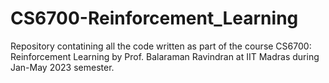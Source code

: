 # CS6700-Reinforcement_Learning
Repository contatining all the code written as part of the course CS6700: Reinforcement Learning by Prof. Balaraman Ravindran at IIT Madras during Jan-May 2023 semester.
